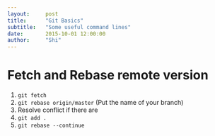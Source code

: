 ```yaml
---
layout:     post
title:      "Git Basics"
subtitle:   "Some useful command lines"
date:       2015-10-01 12:00:00
author:     "Shi"
---
```


# Fetch and Rebase remote version 

1. `git fetch`
2. `git rebase origin/master` (Put the name of your branch)
3. Resolve conflict if there are
4. `git add . `
5. `git rebase --continue`




